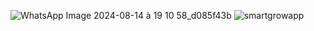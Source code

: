 ![WhatsApp Image 2024-08-14 à 19 10 58_d085f43b](https://github.com/user-attachments/assets/9e4d6133-3e48-4ac3-ab1c-c73caafae2bc)
![smartgrowapp](https://github.com/user-attachments/assets/59ba6d87-9137-45cf-8c4b-13bce3cff8f5)
